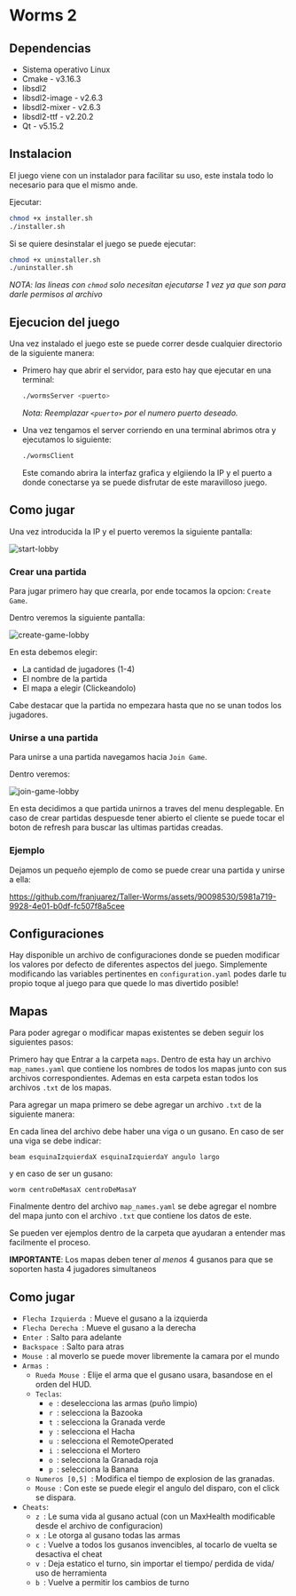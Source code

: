 # **Worms 2**

## Dependencias
* Sistema operativo Linux
* Cmake - v3.16.3
* libsdl2
* libsdl2-image - v2.6.3
* libsdl2-mixer - v2.6.3
* libsdl2-ttf - v2.20.2
* Qt - v5.15.2

## Instalacion

El juego viene con un instalador para facilitar su uso, este instala todo lo necesario para que el mismo ande.

 Ejecutar:

```bash
chmod +x installer.sh
./installer.sh
```

Si se quiere desinstalar el juego se puede ejecutar:

```bash
chmod +x uninstaller.sh
./uninstaller.sh
```

*NOTA: las lineas con `chmod` solo necesitan ejecutarse 1 vez ya que son para darle permisos al archivo*

## Ejecucion del juego

Una vez instalado el juego este se puede correr desde cualquier directorio de la siguiente manera:

* Primero hay que abrir el servidor, para esto hay que ejecutar en una terminal:

  ```bash
  ./wormsServer <puerto>
  ```

  *Nota: Reemplazar `<puerto>` por el numero puerto deseado.*

* Una vez tengamos el server corriendo en una terminal abrimos otra y ejecutamos lo siguiente:

  ```bash
  ./wormsClient
  ```

  Este comando abrira la interfaz grafica y elgiiendo la IP y el puerto a donde conectarse ya se puede disfrutar de este maravilloso juego.

## Como jugar

Una vez introducida la IP y el puerto veremos la siguiente pantalla:

![start-lobby](https://github.com/franjuarez/Taller-Worms/assets/90098530/3d40a9e2-be88-425a-b91c-4c6c4971a7f6)

### Crear una partida

Para jugar primero hay que crearla, por ende tocamos la opcion: `Create Game`. 

Dentro veremos la siguiente pantalla:

![create-game-lobby](https://github.com/franjuarez/Taller-Worms/assets/90098530/b854fe5b-8875-4aa6-81ea-c8e01f4e9e38)

En esta debemos elegir:
* La cantidad de jugadores (1-4)
* El nombre de la partida
* El mapa a elegir (Clickeandolo)

Cabe destacar que la partida no empezara hasta que no se unan todos los jugadores.

### Unirse a una partida

Para unirse a una partida navegamos hacia `Join Game`.

Dentro veremos:

![join-game-lobby](https://github.com/franjuarez/Taller-Worms/assets/90098530/bd984d29-78f4-435d-9d79-dd920881548b)

En esta decidimos a que partida unirnos a traves del menu desplegable. En caso de crear partidas despuesde tener abierto el cliente se puede tocar el boton de refresh para buscar las ultimas partidas creadas.

### Ejemplo

Dejamos un pequeño ejemplo de como se puede crear una partida y unirse a ella:

https://github.com/franjuarez/Taller-Worms/assets/90098530/5981a719-9928-4e01-b0df-fc507f8a5cee

## Configuraciones

Hay disponible un archivo de configuraciones donde se pueden modificar los valores por defecto de diferentes aspectos del juego. Simplemente modificando las variables pertinentes en `configuration.yaml` podes darle tu propio toque al juego para que quede lo mas divertido posible!

## Mapas

Para poder agregar o modificar mapas existentes se deben seguir los siguientes pasos:

Primero hay que Entrar a la carpeta `maps`. Dentro de esta hay un archivo `map_names.yaml` que contiene los nombres de todos los mapas junto con sus archivos correspondientes. Ademas en esta carpeta estan todos los archivos `.txt` de los mapas. 

Para agregar un mapa primero se debe agregar un archivo `.txt` de la siguiente manera:

En cada linea del archivo debe haber una viga o un gusano. En caso de ser una viga se debe indicar: 
  
`beam esquinaIzquierdaX esquinaIzquierdaY angulo largo`

y en caso de ser un gusano:

`worm centroDeMasaX centroDeMasaY`

Finalmente dentro del archivo `map_names.yaml` se debe agregar el nombre del mapa junto con el archivo `.txt` que contiene los datos de este.

Se pueden ver ejemplos dentro de la carpeta que ayudaran a entender mas facilmente el proceso.

**IMPORTANTE**: Los mapas deben tener *al menos* 4 gusanos para que se soporten hasta 4 jugadores simultaneos

## Como jugar

* `Flecha Izquierda `: Mueve el gusano a la izquierda
* `Flecha Derecha `: Mueve el gusano a la derecha
* `Enter `: Salto para adelante
* `Backspace `: Salto para atras
* `Mouse `: al moverlo se puede mover libremente la camara por el mundo
* `Armas `:
  * `Rueda Mouse `: Elije el arma que el gusano usara, basandose en el orden del HUD.
  * `Teclas`:
    * `e `: deselecciona las armas (puño limpio)
    * `r `: selecciona la Bazooka
    * `t `: selecciona la Granada verde
    * `y `: selecciona el Hacha
    * `u `: selecciona el RemoteOperated
    * `i `: selecciona el Mortero
    * `o `: selecciona la Granada roja
    * `p `: selecciona la Banana
  * `Numeros [0,5] `: Modifica el tiempo de explosion de las granadas.
  * `Mouse `: Con este se puede elegir el angulo del disparo, con el click se dispara.
* `Cheats`:
  *  `z `: Le suma vida al gusano actual (con un MaxHealth modificable desde el archivo de configuracion)
  *  `x `: Le otorga al gusano todas las armas
  *  `c `: Vuelve a todos los gusanos invencibles, al tocarlo de vuelta se desactiva el cheat
  *  `v `: Deja estatico el turno, sin importar el tiempo/ perdida de vida/ uso de herramienta
  *  `b `: Vuelve a permitir los cambios de turno


